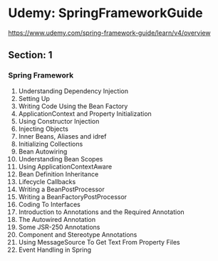 # Udemy: SpringFrameworkGuide

https://www.udemy.com/spring-framework-guide/learn/v4/overview

## Section: 1
### Spring Framework
1. Understanding Dependency Injection
2. Setting Up
3. Writing Code Using the Bean Factory
4. ApplicationContext and Property Initialization
5. Using Constructor Injection
6. Injecting Objects
7. Inner Beans, Aliases and idref
8. Initializing Collections
9. Bean Autowiring
10. Understanding Bean Scopes
11. Using ApplicationContextAware
12. Bean Definition Inheritance
13. Lifecycle Callbacks
14. Writing a BeanPostProcessor
15. Writing a BeanFactoryPostProcessor
16. Coding To Interfaces
17. Introduction to Annotations and the Required Annotation
18. The Autowired Annotation
19. Some JSR-250 Annotations
20. Component and Stereotype Annotations
21. Using MessageSource To Get Text From Property Files
22. Event Handling in Spring 
